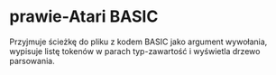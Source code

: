 #  prawie-Atari BASIC

Przyjmuje ścieżkę do pliku z kodem BASIC jako argument wywołania, wypisuje listę tokenów w parach typ-zawartość i wyświetla drzewo parsowania.
